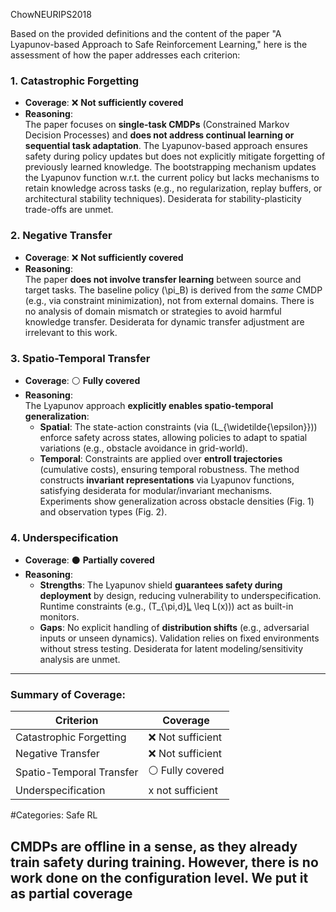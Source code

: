 ChowNEURIPS2018

Based on the provided definitions and the content of the paper "A Lyapunov-based Approach to Safe Reinforcement Learning," here is the assessment of how the paper addresses each criterion:

### 1. **Catastrophic Forgetting**  
   - **Coverage**: ❌ **Not sufficiently covered**  
   - **Reasoning**:  
     The paper focuses on **single-task CMDPs** (Constrained Markov Decision Processes) and **does not address continual learning or sequential task adaptation**. The Lyapunov-based approach ensures safety during policy updates but does not explicitly mitigate forgetting of previously learned knowledge. The bootstrapping mechanism updates the Lyapunov function w.r.t. the current policy but lacks mechanisms to retain knowledge across tasks (e.g., no regularization, replay buffers, or architectural stability techniques). Desiderata for stability-plasticity trade-offs are unmet.

### 2. **Negative Transfer**  
   - **Coverage**: ❌ **Not sufficiently covered**  
   - **Reasoning**:  
     The paper **does not involve transfer learning** between source and target tasks. The baseline policy \(\pi_B\) is derived from the *same* CMDP (e.g., via constraint minimization), not from external domains. There is no analysis of domain mismatch or strategies to avoid harmful knowledge transfer. Desiderata for dynamic transfer adjustment are irrelevant to this work.

### 3. **Spatio-Temporal Transfer**  
   - **Coverage**: ⚪ **Fully covered**  
   - **Reasoning**:  
     The Lyapunov approach **explicitly enables spatio-temporal generalization**:  
     - **Spatial**: The state-action constraints (via \(L_{\widetilde{\epsilon}}\)) enforce safety across states, allowing policies to adapt to spatial variations (e.g., obstacle avoidance in grid-world).  
     - **Temporal**: Constraints are applied over **entroll trajectories** (cumulative costs), ensuring temporal robustness. The method constructs **invariant representations** via Lyapunov functions, satisfying desiderata for modular/invariant mechanisms. Experiments show generalization across obstacle densities (Fig. 1) and observation types (Fig. 2).

### 4. **Underspecification**  
   - **Coverage**: ⚫ **Partially covered**  
   - **Reasoning**:  
     - **Strengths**: The Lyapunov shield **guarantees safety during deployment** by design, reducing vulnerability to underspecification. Runtime constraints (e.g., \(T_{\pi,d}[L](x) \leq L(x)\)) act as built-in monitors.  
     - **Gaps**: No explicit handling of **distribution shifts** (e.g., adversarial inputs or unseen dynamics). Validation relies on fixed environments without stress testing. Desiderata for latent modeling/sensitivity analysis are unmet.  

---

### Summary of Coverage:
| **Criterion**            | **Coverage**     |
| ------------------------ | ---------------- |
| Catastrophic Forgetting  | ❌ Not sufficient |
| Negative Transfer        | ❌ Not sufficient |
| Spatio-Temporal Transfer | ⚪ Fully covered  |
| Underspecification       | x not sufficient |

#Categories: Safe RL

## CMDPs are offline in a sense, as they already train safety during training. However, there is no work done on the configuration level. We put it as partial coverage